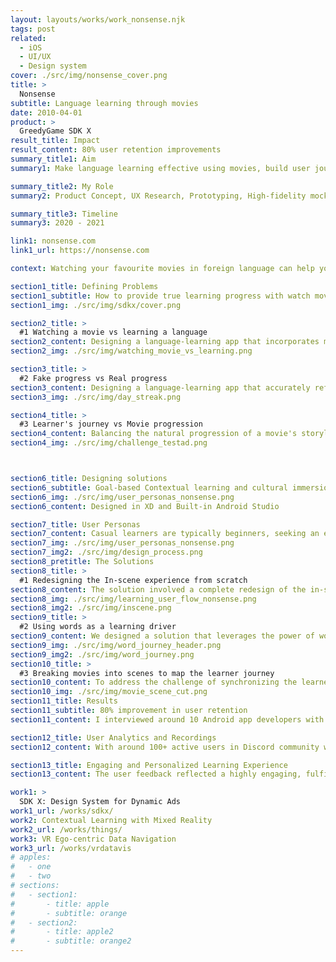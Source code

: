 ```yaml
---
layout: layouts/works/work_nonsense.njk
tags: post
related:
  - iOS
  - UI/UX
  - Design system
cover: ./src/img/nonsense_cover.png
title: >
  Nonsense
subtitle: Language learning through movies
date: 2010-04-01
product: >
  GreedyGame SDK X
result_title: Impact
result_content: 80% user retention improvements
summary_title1: Aim
summary1: Make language learning effective using movies, build user journey, learning journey design

summary_title2: My Role
summary2: Product Concept, UX Research, Prototyping, High-fidelity mocks & UI Development

summary_title3: Timeline
summary3: 2020 - 2021

link1: nonsense.com
link1_url: https://nonsense.com

context: Watching your favourite movies in foreign language can help you acquire languages like we learnt our mother tongue listening to our parents and re-enacting them.

section1_title: Defining Problems
section1_subtitle: How to provide true learning progress with watch movies?
section1_img: ./src/img/sdkx/cover.png

section2_title: >
  #1 Watching a movie vs learning a language
section2_content: Designing a language-learning app that incorporates movies presents unique challenges. Maintaining user engagement is crucial, requiring a balance between education and entertainment. Content must be carefully curated and segmented to facilitate learning, yet remain enjoyable. Lastly, considering the lengthy duration of films, creating a time-efficient learning experience is a significant hurdle.
section2_img: ./src/img/watching_movie_vs_learning.png

section3_title: >
  #2 Fake progress vs Real progress
section3_content: Designing a language-learning app that accurately reflects true progress rather than giving a false sense of achievement is challenging. Traditional methods like Day Streaks and XP points used by Duolingo may not truly denote linguistic proficiency. The key issue lies in generating intrinsic motivation for users to engage, while ensuring the progress displayed genuinely mirrors their language acquisition journey.
section3_img: ./src/img/day_streak.png

section4_title: >
  #3 Learner's journey vs Movie progression
section4_content: Balancing the natural progression of a movie's storyline with a learner's journey is a significant challenge in designing a language-learning app. A movie's plot may advance at a pace or sequence that does not align with the learner's current language proficiency or learning curve. Hence, synchronizing the learner's journey with the movie progression, while ensuring effective language acquisition, presents a unique design problem.
section4_img: ./src/img/challenge_testad.png



section6_title: Designing solutions
section6_subtitle: Goal-based Contextual learning and cultural immersion
section6_img: ./src/img/user_personas_nonsense.png
section6_content: Designed in XD and Built-in Android Studio

section7_title: User Personas
section7_content: Casual learners are typically beginners, seeking an entertaining and enjoyable approach to language learning. They are the ideal target audience as they are likely to be attracted to the fun, movie-based format of the app. This group can benefit greatly from actual progress markers, which will encourage their continued engagement and foster a deeper interest in language learning.
section7_img: ./src/img/user_personas_nonsense.png
section7_img2: ./src/img/design_process.png
section8_pretitle: The Solutions
section8_title: >
  #1 Redesigning the In-scene experience from scratch
section8_content: The solution involved a complete redesign of the in-scene experience. We introduced interactive features like tapping words to reveal meanings and providing various examples of word usage from different movies. This not only enhanced the learning experience but also linked it to the 'word journey', a feature that tracked the user's real progress in language learning.
section8_img: ./src/img/learning_user_flow_nonsense.png
section8_img2: ./src/img/inscene.png
section9_title: >
  #2 Using words as a learning driver
section9_content: We designed a solution that leverages the power of words as a primary driver for language learning. By tracking the number of views and clicks on different words, we can provide real-life examples of their usage within the context of movie scenes. Instead of relying on abstract metrics like day streaks or virtual currency, the app monitors the number of words learned by the user. It also recognizes various forms and measures the frequency of word usage in the language, thereby tracking and promoting genuine progress.
section9_img: ./src/img/word_journey_header.png
section9_img2: ./src/img/word_journey.png
section10_title: >
  #3 Breaking movies into scenes to map the learner journey
section10_content: To address the challenge of synchronizing the learner's journey with the movie progression, we divided movies into short scene clips. This allowed for active participation and better attention span from the users. The scenes were segmented based on the difficulty of dialogues, facilitating a natural language progression for the user that paralleled the movie's storyline. Additionally, we grouped similar categories together to enhance the unlocking experience for more advanced language exposure.
section10_img: ./src/img/movie_scene_cut.png
section11_title: Results
section11_subtitle: 80% improvement in user retention
section11_content: I interviewed around 10 Android app developers with each session lasting for about 2 hours where we asked them to do the complete integration process, where I observed them throughout the process. Users were able to understand most of the things by themselves, but I had to assist them at some points through the documentation.

section12_title: User Analytics and Recordings
section12_content: With around 100+ active users in Discord community we gathered feedback, analyzed the data on the effectiveness of learning the language with the new updates.

section13_title: Engaging and Personalized Learning Experience
section13_content: The user feedback reflected a highly engaging, fulfilling, and learner-centric experience with the app. Users found the learning journey enjoyable and particularly appreciated the feature of adding words to their list, which tangibly demonstrated their language progress. As they learned through watching their favourite movies, they felt increasingly confident in understanding real-world conversations. This innovative approach to language learning made the process not just educational, but also deeply personal and fun.

work1: >
  SDK X: Design System for Dynamic Ads
work1_url: /works/sdkx/
work2: Contextual Learning with Mixed Reality
work2_url: /works/things/
work3: VR Ego-centric Data Navigation
work3_url: /works/vrdatavis
# apples:
#   - one
#   - two
# sections:
#   - section1:
#       - title: apple
#       - subtitle: orange
#   - section2:
#       - title: apple2
#       - subtitle: orange2
---
```

